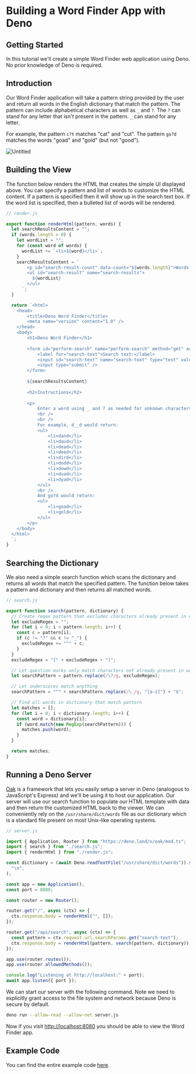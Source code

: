 # Building a Word Finder App with Deno

## Getting Started

In this tutorial we'll create a simple Word Finder web application using Deno.
No prior knowledge of Deno is required.

## Introduction

Our Word Finder application will take a pattern string provided by the user and
return all words in the English dictionary that match the pattern. The pattern
can include alphabetical characters as well as `_` and `?`. The `?` can stand
for any letter that isn't present in the pattern. `_` can stand for any letter.

For example, the pattern `c?t` matches "cat" and "cut". The pattern `go?d`
matches the words "goad" and "gold" (but not "good").

![Untitled](../manual/images/word_finder.png)

## Building the View

The function below renders the HTML that creates the simple UI displayed above.
You can specify a pattern and list of words to customize the HTML content. If a
pattern is specified then it will show up in the search text box. If the word
list is specified, then a bulleted list of words will be rendered.

```jsx
// render.js

export function renderHtml(pattern, words) {
  let searchResultsContent = "";
  if (words.length > 0) {
    let wordList = "";
    for (const word of words) {
      wordList += `<li>${word}</li>`;
    }
    searchResultsContent = `
        <p id="search-result-count" data-count="${words.length}">Words found: ${words.length}</p>
        <ul id="search-result" name="search-results"> 
          ${wordList}
        </ul>
      `;
  }

  return `<html>
    <head>
        <title>Deno Word Finder</title>
        <meta name="version" content="1.0" />
    </head>
    <body>
        <h1>Deno Word Finder</h1>
  
        <form id="perform-search" name="perform-search" method="get" action="/api/search">
            <label for="search-text">Search text:</label>
            <input id="search-text" name="search-text" type="text" value="${pattern}" />
            <input type="submit" />
        </form>
  
        ${searchResultsContent}
  
        <h2>Instructions</h2>
  
        <p>
            Enter a word using _ and ? as needed for unknown characters. Using ? means to include letters that aren't already used (you can think of it as a "Wheel of Fortune" placeholder). Using _ will find words that contain any character (whether it's currently "revealed" or not).
            <br />
            <br />
            For example, d__d would return:
            <ul>
                <li>dand</li>
                <li>daud</li>
                <li>dead</li>
                <li>deed</li>
                <li>dird</li>
                <li>dodd</li>
                <li>dowd</li>
                <li>duad</li>
                <li>dyad</li>
            </ul>
            <br />
            And go?d would return:
            <ul>
                <li>goad</li>
                <li>gold</li>
            </ul>
        </p>
    </body>
  </html>
  `;
}
```

## Searching the Dictionary

We also need a simple search function which scans the dictionary and returns all
words that match the specified pattern. The function below takes a pattern and
dictionary and then returns all matched words.

```jsx
// search.js

export function search(pattern, dictionary) {
  // Create regex pattern that excludes characters already present in word
  let excludeRegex = "";
  for (let i = 0; i < pattern.length; i++) {
    const c = pattern[i];
    if (c != "?" && c != "_") {
      excludeRegex += "^" + c;
    }
  }
  excludeRegex = "[" + excludeRegex + "]";

  // Let question marks only match characters not already present in word
  let searchPattern = pattern.replace(/\?/g, excludeRegex);

  // Let underscores match anything
  searchPattern = "^" + searchPattern.replace(/\_/g, "[a-z]") + "$";

  // Find all words in dictionary that match pattern
  let matches = [];
  for (let i = 0; i < dictionary.length; i++) {
    const word = dictionary[i];
    if (word.match(new RegExp(searchPattern))) {
      matches.push(word);
    }
  }

  return matches;
}
```

## Running a Deno Server

[Oak](https://deno.land/x/oak@v11.1.0) is a framework that lets you easily setup
a server in Deno (analogous to JavaScript's Express) and we'll be using it to
host our application. Our server will use our search function to populate our
HTML template with data and then return the customized HTML back to the viewer.
We can conveniently rely on the `/usr/share/dict/words` file as our dictionary
which is a standard file present on most Unix-like operating systems.

```jsx
// server.js

import { Application, Router } from "https://deno.land/x/oak/mod.ts";
import { search } from "./search.js";
import { renderHtml } from "./render.js";

const dictionary = (await Deno.readTextFile("/usr/share/dict/words")).split(
  "\n",
);

const app = new Application();
const port = 8080;

const router = new Router();

router.get("/", async (ctx) => {
  ctx.response.body = renderHtml("", []);
});

router.get("/api/search", async (ctx) => {
  const pattern = ctx.request.url.searchParams.get("search-text");
  ctx.response.body = renderHtml(pattern, search(pattern, dictionary));
});

app.use(router.routes());
app.use(router.allowedMethods());

console.log("Listening at http://localhost:" + port);
await app.listen({ port });
```

We can start our server with the following command. Note we need to explicitly
grant access to the file system and network because Deno is secure by default.

```bash
deno run --allow-read --allow-net server.js
```

Now if you visit [http://localhost:8080](http://localhost:8080/) you should be
able to view the Word Finder app.

## Example Code

You can find the entire example code
[here](https://github.com/awelm/deno-word-finder).
